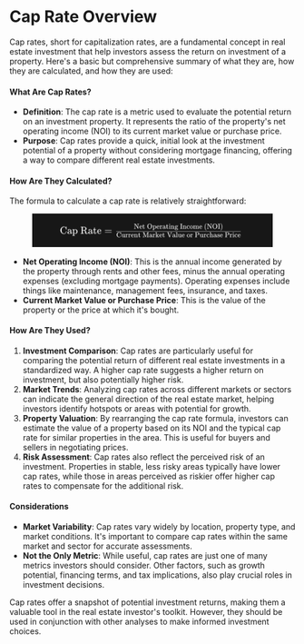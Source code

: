 # Cap Rate Overview

Cap rates, short for capitalization rates, are a fundamental concept in real estate investment that help investors assess the return on investment of a property. Here's a basic but comprehensive summary of what they are, how they are calculated, and how they are used:

#### What Are Cap Rates?

* **Definition**: The cap rate is a metric used to evaluate the potential return on an investment property. It represents the ratio of the property's net operating income (NOI) to its current market value or purchase price.
* **Purpose**: Cap rates provide a quick, initial look at the investment potential of a property without considering mortgage financing, offering a way to compare different real estate investments.

#### How Are They Calculated?

The formula to calculate a cap rate is relatively straightforward:

<figure><img src="../../../.gitbook/assets/image (5).png" alt=""><figcaption></figcaption></figure>

* **Net Operating Income (NOI)**: This is the annual income generated by the property through rents and other fees, minus the annual operating expenses (excluding mortgage payments). Operating expenses include things like maintenance, management fees, insurance, and taxes.
* **Current Market Value or Purchase Price**: This is the value of the property or the price at which it's bought.

#### How Are They Used?

1. **Investment Comparison**: Cap rates are particularly useful for comparing the potential return of different real estate investments in a standardized way. A higher cap rate suggests a higher return on investment, but also potentially higher risk.
2. **Market Trends**: Analyzing cap rates across different markets or sectors can indicate the general direction of the real estate market, helping investors identify hotspots or areas with potential for growth.
3. **Property Valuation**: By rearranging the cap rate formula, investors can estimate the value of a property based on its NOI and the typical cap rate for similar properties in the area. This is useful for buyers and sellers in negotiating prices.
4. **Risk Assessment**: Cap rates also reflect the perceived risk of an investment. Properties in stable, less risky areas typically have lower cap rates, while those in areas perceived as riskier offer higher cap rates to compensate for the additional risk.

#### Considerations

* **Market Variability**: Cap rates vary widely by location, property type, and market conditions. It's important to compare cap rates within the same market and sector for accurate assessments.
* **Not the Only Metric**: While useful, cap rates are just one of many metrics investors should consider. Other factors, such as growth potential, financing terms, and tax implications, also play crucial roles in investment decisions.

Cap rates offer a snapshot of potential investment returns, making them a valuable tool in the real estate investor's toolkit. However, they should be used in conjunction with other analyses to make informed investment choices.

